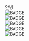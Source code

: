 안녕<br/><img src="https://img.shields.io/badge/CSS3-1572B6?style=flat-square&logo=css3&logoColor=white" alt="BADGE"/><br/><img src="https://img.shields.io/badge/Android-3DDC84?style=flat-square&logo=android&logoColor=white" alt="BADGE"/><br/><img src="https://img.shields.io/badge/Expo-000000?style=flat-square&logo=Expo&logoColor=white" alt="BADGE"/><br/><img src="https://img.shields.io/badge/C-A8B9CC?style=flat-square&logo=C&logoColor=white" alt="BADGE"/><br/><img src="https://img.shields.io/badge/Expo-000000?style=flat-square&logo=Expo&logoColor=white" alt="BADGE"/>